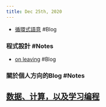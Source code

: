 ```yaml
---
title: Dec 25th, 2020
---
```


- [循環式語意](https://dannypsnl.github.io/blog/2020/12/22/cs/imperative-semantic/) #Blog
### 程式設計 #Notes
- [on leaving](https://blog.matsu.io/on-leaving) #Blog
### 關於個人方向的Blog #Notes
## [数据、计算，以及学习编程](https://www.himself65.com/start-to-learn-programming/)